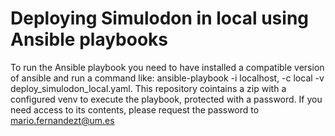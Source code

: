 # Deploying Simulodon in local using Ansible playbooks
To run the Ansible playbook you need to have installed a compatible version of ansible and run a command like: ansible-playbook -i localhost, -c local -v deploy_simulodon_local.yaml. 
This repository cointains a zip with a configured venv to execute the playbook, protected with a password. If you need access to its contents, please request the password to mario.fernandezt@um.es